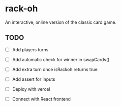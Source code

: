 # rack-oh

An interactive, online version of the classic card game.

## TODO
- [ ] Add players turns
- [ ] Add automatic check for winner in swapCards()
- [ ] Add extra turn once isRackoh returns true
- [ ] Add assert for inputs
- [ ] Deploy with vercel
- [ ] Connect with React frontend
 